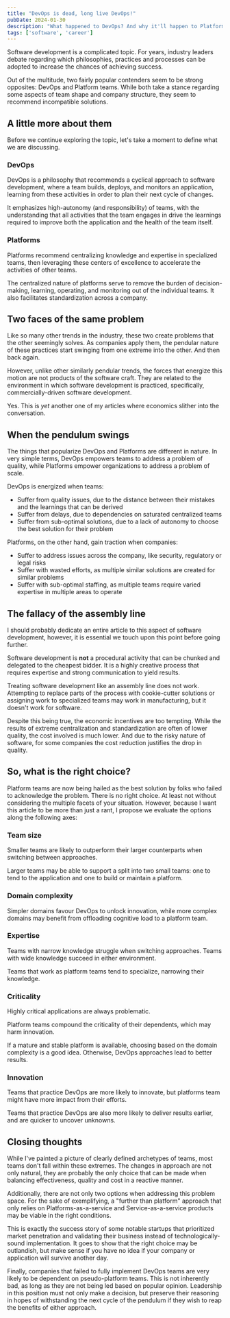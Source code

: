 ```yaml
---
title: "DevOps is dead, long live DevOps!"
pubDate: 2024-01-30
description: "What happened to DevOps? And why it'll happen to Platforms too."
tags: ['software', 'career']
---
```


Software development is a complicated topic. For years, industry leaders debate regarding which philosophies, practices and processes can be adopted to increase the chances of achieving success.

Out of the multitude, two fairly popular contenders seem to be strong opposites: DevOps and Platform teams. While both take a stance regarding some aspects of team shape and company structure, they seem to recommend incompatible solutions.

## A little more about them

Before we continue exploring the topic, let's take a moment to define what we are discussing.

### DevOps

DevOps is a philosophy that recommends a cyclical approach to software development, where a team builds, deploys, and monitors an application, learning from these activities in order to plan their next cycle of changes.

It emphasizes high-autonomy (and responsibility) of teams, with the understanding that all activities that the team engages in drive the learnings required to improve both the application and the health of the team itself.

### Platforms

Platforms recommend centralizing knowledge and expertise in specialized teams, then leveraging these centers of excellence to accelerate the activities of other teams.

The centralized nature of platforms serve to remove the burden of decision-making, learning, operating, and monitoring out of the individual teams. It also facilitates standardization across a company.

## Two faces of the same problem

Like so many other trends in the industry, these two create problems that the other seemingly solves. As companies apply them, the pendular nature of these practices start swinging from one extreme into the other. And then back again.

However, unlike other similarly pendular trends, the forces that energize this motion are not products of the software craft. They are related to the environment in which software development is practiced, specifically, commercially-driven software development.

Yes. This is *yet* another one of my articles where economics slither into the conversation.

## When the pendulum swings

The things that popularize DevOps and Platforms are different in nature. In very simple terms, DevOps empowers teams to address a problem of quality, while Platforms empower organizations to address a problem of scale.

DevOps is energized when teams:

- Suffer from quality issues, due to the distance between their mistakes and the learnings that can be derived
- Suffer from delays, due to dependencies on saturated centralized teams
- Suffer from sub-optimal solutions, due to a lack of autonomy to choose the best solution for their problem
  
Platforms, on the other hand, gain traction when companies:

- Suffer to address issues across the company, like security, regulatory or legal risks
- Suffer with wasted efforts, as multiple similar solutions are created for similar problems
- Suffer with sub-optimal staffing, as multiple teams require varied expertise in multiple areas to operate

## The fallacy of the assembly line

I should probably dedicate an entire article to this aspect of software development, however, it is essential we touch upon this point before going further.

Software development is **not** a procedural activity that can be chunked and delegated to the cheapest bidder. It is a highly creative process that requires expertise and strong communication to yield results.

Treating software development like an assembly line does not work. Attempting to replace parts of the process with cookie-cutter solutions or assigning work to specialized teams may work in manufacturing, but it doesn't work for software.

Despite this being true, the economic incentives are too tempting. While the results of extreme centralization and standardization are often of lower quality, the cost involved is much lower. And due to the risky nature of software, for some companies the cost reduction justifies the drop in quality.

## So, what is the right choice?

Platform teams are now being hailed as the best solution by folks who failed to acknowledge the problem. There is no right choice. At least not without considering the multiple facets of your situation. However, because I want this article to be more than just a rant, I propose we evaluate the options along the following axes:

### Team size

Smaller teams are likely to outperform their larger counterparts when switching between approaches.

Larger teams may be able to support a split into two small teams: one to tend to the application and one to build or maintain a platform.

### Domain complexity

Simpler domains favour DevOps to unlock innovation, while more complex domains may benefit from offloading cognitive load to a platform team.

### Expertise

Teams with narrow knowledge struggle when switching approaches. Teams with wide knowledge succeed in either environment.

Teams that work as platform teams tend to specialize, narrowing their knowledge.

### Criticality

Highly critical applications are always problematic.

Platform teams compound the criticality of their dependents, which may harm innovation.

If a mature and stable platform is available, choosing based on the domain complexity is a good idea. Otherwise, DevOps approaches lead to better results.

### Innovation

Teams that practice DevOps are more likely to innovate, but platforms team might have more impact from their efforts.

Teams that practice DevOps are also more likely to deliver results earlier, and are quicker to uncover unknowns.

## Closing thoughts

While I've painted a picture of clearly defined archetypes of teams, most teams don't fall within these extremes. The changes in approach are not only natural, they are probably the only choice that can be made when balancing effectiveness, quality and cost in a reactive manner.

Additionally, there are not only two options when addressing this problem space. For the sake of exemplifying, a "further than platform" approach that only relies on Platforms-as-a-service and Service-as-a-service products may be viable in the right conditions.

This is exactly the success story of some notable startups that prioritized market penetration and validating their business instead of technologically-sound implementation. It goes to show that the right choice may be outlandish, but make sense if you have no idea if your company or application will survive another day.

Finally, companies that failed to fully implement DevOps teams are very likely to be dependent on pseudo-platform teams. This is not inherently bad, as long as they are not being led based on popular opinion. Leadership in this position must not only make a decision, but preserve their reasoning in hopes of withstanding the next cycle of the pendulum if they wish to reap the benefits of either approach.
